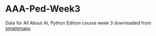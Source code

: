 # AAA-Ped-Week3
Data for All About AI, Python Edition course week 3 downloaded from [simplemaps](https://simplemaps.com/data/dz-cities)
